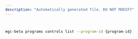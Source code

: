 ```yaml
---
description: "Automatically generated file. DO NOT MODIFY"
---
```


```bash


mgc-beta programs controls list --program-id {program-id}

```